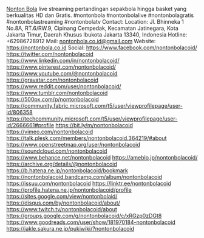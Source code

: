 [Nonton Bola](https://nontonbola.co.id) live streaming pertandingan sepakbola hingga basket yang berkualitas HD dan Gratis.
#nontonbola #nontonbolalive #nontonbolagratis #nontonbolastreaming #nontonbolatv
Contact:
Location: Jl. Bhinneka 1 No.8A, RT.6/RW.9, Cipinang Cempedak, Kecamatan Jatinegara, Kota Jakarta Timur, Daerah Khusus Ibukota Jakarta 13340, Indonesia
Hotline: +62986728912
Mail: nontonbola.co.id@gmail.com
Website: https://nontonbola.co.id
Social:
https://www.facebook.com/nontonbolacoid/
https://twitter.com/nontonbolacoid
https://www.linkedin.com/in/nontonbolacoid/
https://www.pinterest.com/nontonbolacoid/
https://www.youtube.com/@nontonbolacoid
https://gravatar.com/nontonbolacoid
https://www.reddit.com/user/nontonbolacoid/
https://www.tumblr.com/nontonbolacoid
https://500px.com/p/nontonbolacoid
https://community.fabric.microsoft.com/t5/user/viewprofilepage/user-id/806358
https://techcommunity.microsoft.com/t5/user/viewprofilepage/user-id/2666661#profile
https://bit.ly/m/nontonbolacoid
https://vimeo.com/nontonbolacoid
https://talk.plesk.com/members/nontonbolacoid.364219/#about
https://www.openstreetmap.org/user/nontonbolacoid
https://soundcloud.com/nontonbolacoid
https://www.behance.net/nontonbolacoid
https://ameblo.jp/nontonbolacoid/
https://archive.org/details/@nontonbolacoid
https://b.hatena.ne.jp/nontonbolacoid/bookmark
https://nontonbolacoid.bandcamp.com/album/nontonbolacoid
https://issuu.com/nontonbolacoid
https://linktr.ee/nontonbolacoid
https://profile.hatena.ne.jp/nontonbolacoid/profile
https://sites.google.com/view/nontonbolaid/
https://disqus.com/by/nontonbolacoid/about/
https://www.twitch.tv/nontonbolacoid/about
https://groups.google.com/g/nontonbolacoid/c/xRGzp0zDGt8
https://www.goodreads.com/user/show/181970184-nontonbolacoid
https://jakle.sakura.ne.jp/pukiwiki/?nontonbolacoid